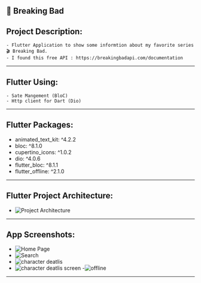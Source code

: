 📱 Breaking Bad
------------------
Project Description:
-----------------------
    - Flutter Application to show some informtion about my favorite series 🎬 Breaking Bad.
    - I found this free API : https://breakingbadapi.com/documentation
-----------------------------------------------------------------------------------------------------------------------------
Flutter Using:
------------------
    - Sate Mangement (BloC)
    - Http client for Dart (Dio)
-----------------------------------------------------------------------------------------------------------------------------
Flutter Packages:
-----------------------
   - animated_text_kit: ^4.2.2
   - bloc: ^8.1.0
   - cupertino_icons: ^1.0.2
   - dio: ^4.0.6
   - flutter_bloc: ^8.1.1
   - flutter_offline: ^2.1.0 
-----------------------------------------------------------------------------------------------------------------------------
Flutter Project Architecture:
------------------------------------
   -  ![Project Architecture](https://user-images.githubusercontent.com/74889620/211214026-ca97b3d1-5c94-4bf1-bd3a-dd4c12d5f526.png)
-----------------------------------------------------------------------------------------------------------------------------
App Screenshots:
------------------------
  - ![Home Page](https://user-images.githubusercontent.com/74889620/211214057-1d521e6e-4ccf-420b-ac0b-7a54e3acf533.jpeg)
  - ![Search](https://user-images.githubusercontent.com/74889620/211214080-fd0a47bf-1325-43eb-92a9-a6def06e5615.jpeg)
  - ![character deatlis](https://user-images.githubusercontent.com/74889620/211214153-71ec9df8-a9da-448e-88ea-e20152490d3a.jpeg)
  - ![character deatlis screen](https://user-images.githubusercontent.com/74889620/211214165-a6dad783-bbce-4406-99f8-c221ed03b1c4.jpeg)
  -![offline](https://user-images.githubusercontent.com/74889620/211214189-8f70270e-39aa-4244-bbab-a5263ef0bb93.jpeg)
-----------------------------------------------------------------------------------------------------------------------------
